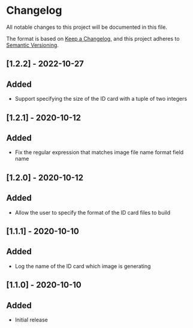 # Changelog

All notable changes to this project will be documented in this file.

The format is based on [Keep a Changelog](https://keepachangelog.com/en/1.0.0/),
and this project adheres to [Semantic Versioning](https://semver.org/spec/v2.0.0.html).

## [1.2.2] - 2022-10-27
## Added
- Support specifying the size of the ID card with a tuple of two integers

## [1.2.1] - 2020-10-12
## Added
- Fix the regular expression that matches image file name format field name

## [1.2.0] - 2020-10-12
## Added
- Allow the user to specify the format of the ID card files to build

## [1.1.1] - 2020-10-10
## Added
- Log the name of the ID card which image is generating

## [1.1.0] - 2020-10-10
## Added
- Initial release
